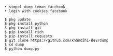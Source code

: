     • simpel dump teman facebook
    • login with cookies facebook

    $ pkg update
    $ pkg install python
    $ pkg install git
    $ pip install rich
    $ pip install requests
    $ git clone https://github.com/khamdihi-dev/dump
    $ cd dump
    $ python dump.py
